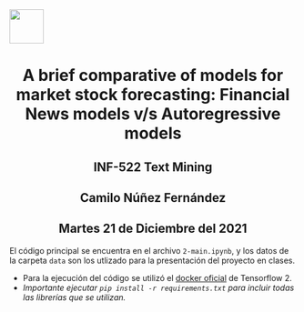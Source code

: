 <img src="http://sct.inf.utfsm.cl/wp-content/uploads/2020/04/logo_di.png" style="width:60">
<center>
    <h1> A brief comparative of models for market stock forecasting: Financial News models v/s Autoregressive models </h1>
    <h2> INF-522 Text Mining </h2>
    <h2> Camilo Núñez Fernández </h2>
    <h2> Martes 21 de Diciembre del 2021 </h2>
</center>

El código principal se encuentra en el archivo `2-main.ipynb`, y los datos de la carpeta `data` son los utlizado para la presentación del proyecto en clases.

* Para la ejecución del código se utilizó el [docker oficial](https://www.tensorflow.org/install/docker) de Tensorflow 2.
* _Importante ejecutar `pip install -r requirements.txt` para incluir todas las librerías que se utilizan._